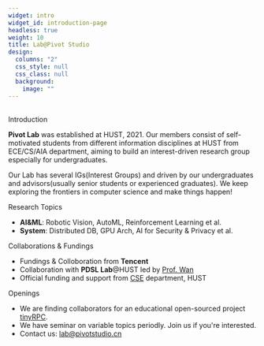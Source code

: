 ```yaml
---
widget: intro
widget_id: introduction-page
headless: true
weight: 10
title: Lab@Pivot Studio
design:
  columns: "2"
  css_style: null
  css_class: null
  background:
    image: ""
---
```

<div class="row">
    <div class="col-12 col-lg-12">
        <br>
        <div class="section-subheading">Introduction</div>
        <p><strong>Pivot Lab</strong> was established at HUST, 2021. Our members consist of self-motivated students from different
        information disciplines at HUST from ECE/CS/AIA department, aiming to build an interest-driven research group
        especially for undergraduates.</p><p>Our Lab has several IGs(Interest Groups) and driven by our undergraduates and advisors(usually
        senior students or experienced graduates). We keep exploring the frontiers in computer science and make
        things happen!</p>
    </div>
</div>
<div class="row">
    <div class="col-12 col-lg-4">
        <div class="section-subheading">Research Topics</div>
        <ul class="ul-interests mb-0">
            <li><strong>AI&ML</strong>: Robotic Vision, AutoML, Reinforcement Learning et al.</li>
            <li><strong>System</strong>: Distributed DB, GPU Arch, AI for Security & Privacy et al.</li>
        </ul>
    </div>
    <div class="col-12 col-lg-4">
        <div class="section-subheading">Collaborations & Fundings</div>
        <ul class="ul-interests mb-0">
            <li>Fundings & Colloboration from <strong>Tencent</strong></li>
            <li>Collaboration with <strong>PDSL Lab</strong>@HUST led by <a href="http://faculty.hust.edu.cn/wanjiguang/zh_CN/zhym/1618843/list/index.htm">Prof. Wan</a></li>
            <li>Official funding and support from <a  href="http://cs.hust.edu.cn">CSE</a> department, HUST</li>
        </ul>
    </div>
    <div class="col-12 col-lg-4">
        <div class="section-subheading">Openings</div>
        <ul class="ul-interests mb-0">
            <li>We are finding collaborators for an educational open-sourced project <a href="https://github.com/Arktische/tinyRPC">tinyRPC</a>.</li>
            <li>We have seminar on variable topics periodly. Join us if you're interested.</li>
            <li>Contact us: <a href="mailto:lab@pivotstudio.cn">lab@pivotstudio.cn</a></li>
        </ul>
    </div>
</div>
